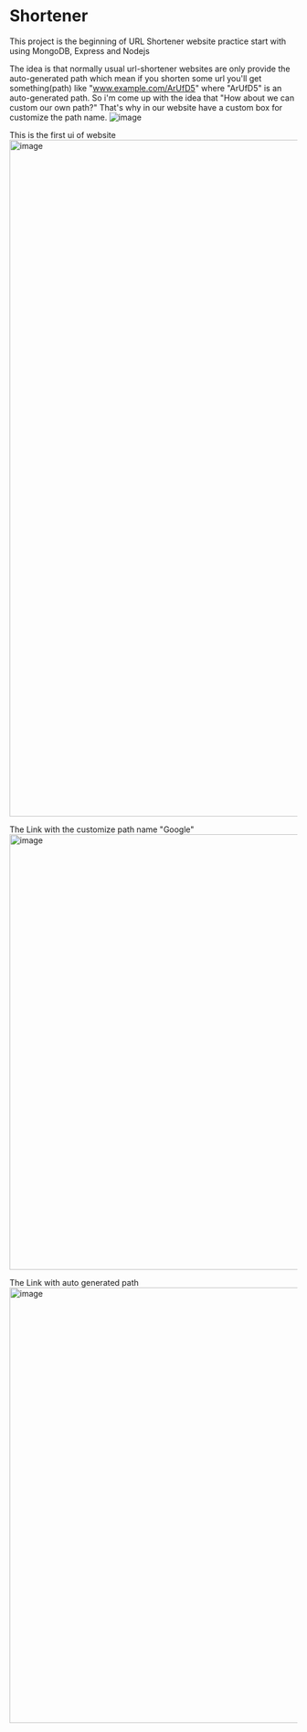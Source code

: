 # Shortener
This project is the beginning of URL Shortener website practice start with using MongoDB, Express and Nodejs 

The idea is that normally usual url-shortener websites are only provide the auto-generated path 
which mean if you shorten some url you'll get something(path) like "www.example.com/ArUfD5" where "ArUfD5" is an auto-generated path.
So i'm come up with the idea that "How about we can custom our own path?" That's why in our website have a custom box for customize
the path name.
![image](https://github.com/Pateezai/Shortener/assets/63127601/3867568a-ccf0-4afc-bf02-66d95b27c18a)


This is the first ui of website 
<img width="1184" alt="image" src="https://github.com/Pateezai/Shortener/assets/63127601/975c12a9-8d92-4e87-b556-cbfadb63052b">

The Link with the customize path name "Google"
<img width="762" alt="image" src="https://github.com/Pateezai/Shortener/assets/63127601/f02d5526-385d-480f-8316-dc8be0899110">

The Link with auto generated path
<img width="762" alt="image" src="https://github.com/Pateezai/Shortener/assets/63127601/d4acb3a2-be21-4650-97f1-839c09b82852">
